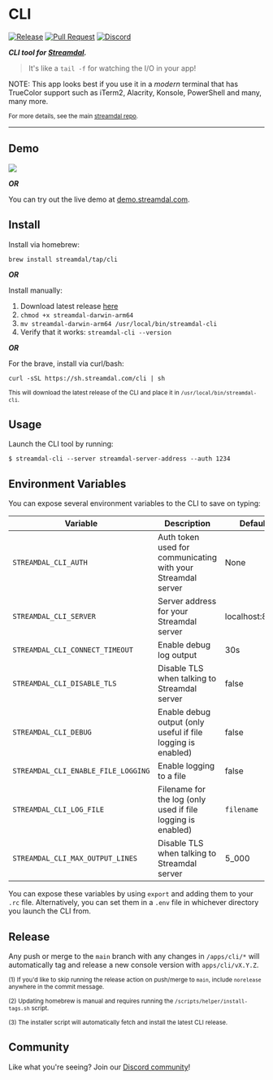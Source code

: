 CLI
===
[![Release](https://github.com/streamdal/streamdal/actions/workflows/apps-cli-release.yml/badge.svg)](https://github.com/streamdal/streamdal/actions/workflows/apps-cli-release.yml)
[![Pull Request](https://github.com/streamdal/streamdal/actions/workflows/apps-cli-pr.yml/badge.svg)](https://github.com/streamdal/streamdal/actions/workflows/apps-cli-pr.yml)
[![Discord](https://img.shields.io/badge/Community-Discord-4c57e8.svg)](https://discord.gg/streamdal)

_**CLI tool for [Streamdal](https://streamdal.com).**_

> It's like a `tail -f` for watching the I/O in your app!

NOTE: This app looks best if you use it in a _modern_ terminal that has TrueColor
support such as iTerm2, Alacrity, Konsole, PowerShell and many, many more.

<sub>For more details, see the main
[streamdal repo](https://github.com/streamdal/streamdal).</sub>

---

## Demo
<img src="./assets/demo.gif">

_**OR**_

You can try out the live demo at [demo.streamdal.com](https://demo.streamdal.com).

## Install
Install via homebrew:
```
brew install streamdal/tap/cli
```

_**OR**_

Install manually:

1. Download latest release [here](https://github.com/streamdal/streamdal/releases)
2. `chmod +x streamdal-darwin-arm64`
3. `mv streamdal-darwin-arm64 /usr/local/bin/streamdal-cli`
4. Verify that it works: `streamdal-cli --version`

_**OR**_

For the brave, install via curl/bash:

`curl -sSL https://sh.streamdal.com/cli | sh`

<sub>This will download the latest release of the CLI and place it in `/usr/local/bin/streamdal-cli`.</sub>

## Usage

Launch the CLI tool by running:

```
$ streamdal-cli --server streamdal-server-address --auth 1234
```

## Environment Variables

You can expose several environment variables to the CLI to save on typing:

| Variable                            | Description                                                  | Default        | Required |  
|-------------------------------------|--------------------------------------------------------------|----------------|---------|
| `STREAMDAL_CLI_AUTH`                | Auth token used for communicating with your Streamdal server | None           | **true** |
| `STREAMDAL_CLI_SERVER`              | Server address for your Streamdal server                     | localhost:8082 | **true** |
| `STREAMDAL_CLI_CONNECT_TIMEOUT`     | Enable debug log output                                      | 30s            | false | 
| `STREAMDAL_CLI_DISABLE_TLS`         | Disable TLS when talking to Streamdal server                 | false          | false | 
| `STREAMDAL_CLI_DEBUG`               | Enable debug output (only useful if file logging is enabled) | false          | false |
| `STREAMDAL_CLI_ENABLE_FILE_LOGGING` | Enable logging to a file                                     | false          | false |
| `STREAMDAL_CLI_LOG_FILE`            | Filename for the log (only used if file logging is enabled)  | `filename`     | false |
| `STREAMDAL_CLI_MAX_OUTPUT_LINES`    | Disable TLS when talking to Streamdal server                 | 5_000          | false |

You can expose these variables by using `export` and adding them to your `.rc`
file. Alternatively, you can set them in a `.env` file in whichever directory 
you launch the CLI from.

## Release

Any push or merge to the `main` branch with any changes in `/apps/cli/*`
will automatically tag and release a new console version with `apps/cli/vX.Y.Z`.

<sub>(1) If you'd like to skip running the release action on push/merge to `main`,
include `norelease` anywhere in the commit message.</sub>

<sub>(2) Updating homebrew is manual and requires running the `/scripts/helper/install-tags.sh` script.</sub>

<sub>(3) The installer script will automatically fetch and install the latest CLI release.</sub>

## Community

Like what you're seeing? Join our [Discord community](https://discord.gg/streamdal)!

